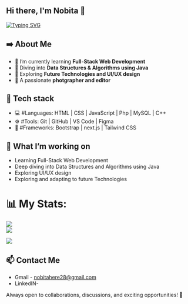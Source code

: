 ## Hi there, I'm Nobita 👋

<a href="https://git.io/typing-svg"><img src="https://readme-typing-svg.demolab.com?font=Poppins&weight=600&size=21&pause=1000&width=435&lines=I+am+a+Web+Developer%2C;an+UI%2FUX+designer%2C;a+CS+student+exploring+stuff%2C;and+an+Enthusiast." alt="Typing SVG" /></a>

## ➡️ About Me

- 🌱 I’m currently learning **Full-Stack Web Development**
- 📘 Diving into **Data Structures & Algorithms using Java**
- 🔗 Exploring **Future Technologies and UI/UX design**
- 📸 A passionate **photgrapher and editor**

## 🚀 Tech stack

- 💻 #Languages: HTML | CSS | JavaScript | Php | MySQL | C++
- ⚙️ #Tools: Git | GitHub | VS Code | Figma
- 🧰 #Frameworks: Bootstrap | next.js | Tailwind CSS

## 📌 What I’m working on

- Learning Full-Stack Web Development
- Deep diving into Data Structures and Algorithms using Java
- Exploring UI/UX design
- Exploring and adapting to future Technologies

# 📊 My Stats:

![](https://nirzak-streak-stats.vercel.app/?user=nobita-codes&theme=dark&hide_border=false)<br/>
![](https://github-readme-stats.vercel.app/api/top-langs/?username=nobita-codes&theme=dark&hide_border=false&include_all_commits=false&count_private=false&layout=compact)


![](https://quotes-github-readme.vercel.app/api?type=horizontal&theme=radical)

## 📫 Contact Me

- Gmail - nobitahere28@gmail.com
- LinkedIN-

Always open to collaborations, discussions, and exciting opportunities! 🚀
